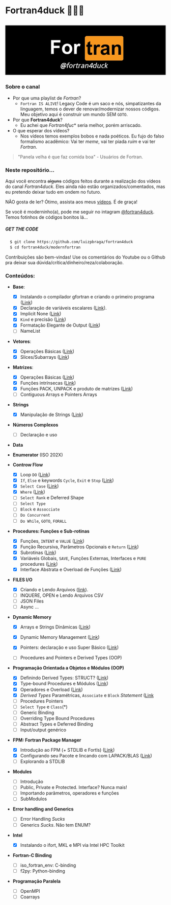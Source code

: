 # Fortran4duck 🦆🇧🇷
![](https://github.com/luizpbraga/fortran4duck/blob/main/modernfortran/fortran4duck.jpg)
---
### Sobre o canal
- Por que uma playlist de $Fortran$?
  - `Fortran IS ALIVE`! Legacy Code é um saco e nós, simpatizantes da linguagem, temos o dever de renovar/modernizar nossos códigos. Meu objetivo aqui é construir um mundo SEM `GOTO`.
- Por que **Fortran4duck**? 
  - Eu achei que $Fortran4fuc*$ seria melhor, porém arriscado. 
- O que esperar dos vídeos?
  - Nos vídeos temos exemplos bobos e nada poéticos. Eu fujo do falso formalismo acadêmico: Vai ter $meme$, vai ter piada $ruim$ e vai ter $Fortran$. 
> "Panela velha é que faz comida boa" - Usuários de Fortran.

### Neste repositório...
Aqui você encontra ~~alguns~~ códigos feitos durante a realização dos vídeos do canal $Fortran4duck$. Eles ainda 
não estão organizados/comentados, mas eu pretendo deixar tudo em ondem no futuro.

NÃO gosta de ler? Ótimo, assista aos meus [vídeos](https://www.youtube.com/channel/UC-GMqNv9hOigim0wiQrhvqg). É de graça!

Se você é moderninho(a), pode me seguir no intagram [@fortran4duck](https://www.instagram.com/fortran4duck/). Temos fotinhos de 
códigos bonitos lá...

#####  GET THE CODE
~~~bash
  $ git clone https://github.com/luizpbraga/fortran4duck
  $ cd fortran4duck/modernfortran
~~~

Contribuições são bem-vindas! Use os comentários do Youtube ou o Github pra deixar sua dúvida/crítica/dinheiro/reza/colaboração.

### Conteúdos:

- **Base**:
  * [x] Instalando o compilador gfortran e criando o primeiro programa ([Link](https://www.youtube.com/watch?v=GptmpggikpU&list=PLMeH-L7tg--AjhwZXjxtOG4lBCoE8Lt5S&ab_channel=Fortran4duck))
  * [x]  Declaração de variáveis escalares ([Link](https://www.youtube.com/watch?v=dBWBQehHnMs&list=PLMeH-L7tg--AjhwZXjxtOG4lBCoE8Lt5S&index=2&ab_channel=Fortran4duck)).
  * [x] Implicit None ([Link](https://www.youtube.com/watch?v=Cf3tJ6Kuad4&list=PLMeH-L7tg--AjhwZXjxtOG4lBCoE8Lt5S&index=14&ab_channel=Fortran4duck))
  * [x] `Kind` e precisão ([Link](https://www.youtube.com/watch?v=-Zzn8Yw6PBU&list=PLMeH-L7tg--AjhwZXjxtOG4lBCoE8Lt5S&index=27&ab_channel=Fortran4duck))
  * [x] Formatação Elegante de Output ([Link](https://www.youtube.com/watch?v=FSLv-5liPdc&list=PLMeH-L7tg--AjhwZXjxtOG4lBCoE8Lt5S&index=12&ab_channel=Fortran4duck))
  * [ ] NameList

- **Vetores**: 
    * [X] Operações Básicas ([Link](https://www.youtube.com/watch?v=oJE9HbJs_ng&list=PLMeH-L7tg--AjhwZXjxtOG4lBCoE8Lt5S&index=3&ab_channel=Fortran4duck))
    * [x] Slices/Subarrays ([Link](https://www.youtube.com/watch?v=QTxzf16mSRk&list=PLMeH-L7tg--AjhwZXjxtOG4lBCoE8Lt5S&index=4&ab_channel=Fortran4duck)) 

- **Matrizes**:
    * [x] Operações Básicas ([Link](https://www.youtube.com/watch?v=SkAdoeclj9U&list=PLMeH-L7tg--AjhwZXjxtOG4lBCoE8Lt5S&index=5&ab_channel=Fortran4duck))
    * [x] Funções intrínsecas ([Link](https://www.youtube.com/watch?v=NGHmMHUcZaU&list=PLMeH-L7tg--AjhwZXjxtOG4lBCoE8Lt5S&index=6&ab_channel=Fortran4duck))
    * [x] Funções PACK, UNPACK e produto de matrizes ([Link](https://www.youtube.com/watch?v=sqqJdLkZqWk&list=PLMeH-L7tg--AjhwZXjxtOG4lBCoE8Lt5S&index=7&ab_channel=Fortran4duck))
    * [ ] Contiguous Arrays e Pointers Arrays 

- **Strings** 
    * [x] Manipulação de Strings ([Link](https://www.youtube.com/watch?v=T6jH1ZNNQsA&list=PLMeH-L7tg--AjhwZXjxtOG4lBCoE8Lt5S&index=13&ab_channel=Fortran4duck))

- **Números Complexos** 
  * [ ] Declaração e uso

- **Data**

- **Enumerator** (ISO 202X)

- **Controw Flow**
    * [x] Loop `DO` ([Link](https://www.youtube.com/watch?v=DA2x4Sygnuw&list=PLMeH-L7tg--AjhwZXjxtOG4lBCoE8Lt5S&index=8&ab_channel=Fortran4duck))
    * [x] `If`, `Else` e keywords `Cycle`, `Exit` e `Stop` ([Link](https://www.youtube.com/watch?v=cd-G4t45-_E&list=PLMeH-L7tg--AjhwZXjxtOG4lBCoE8Lt5S&index=9&ab_channel=Fortran4duck))
    * [x] `Select Case` ([Link](https://www.youtube.com/watch?v=QXePgwsqXSA&list=PLMeH-L7tg--AjhwZXjxtOG4lBCoE8Lt5S&index=10&ab_channel=Fortran4duck))
    * [x] `Where` ([Link](https://www.youtube.com/watch?v=g6e3aALSCvI&list=PLMeH-L7tg--AjhwZXjxtOG4lBCoE8Lt5S&index=11&ab_channel=Fortran4duck))
    * [ ] `Select Rank` e Deferred Shape
    * [ ] `Select Type`
    * [ ] `Block` e `Assocciate`
    * [ ] `Do Concurrent`
    * [ ] `Do While`, `GOTO`, `FORALL`

- **Procedures: Funções e Sub-rotinas**  
  * [x] Funções, `INTENT` e `VALUE` ([Link](https://www.youtube.com/watch?v=3wvn4yDvZbo&list=PLMeH-L7tg--AjhwZXjxtOG4lBCoE8Lt5S&index=16&ab_channel=Fortran4duck))
  * [x] Função Recursiva, Parâmetros Opcionais e `Return` ([Link](https://www.youtube.com/watch?v=XaQjgdseOgo&list=PLMeH-L7tg--AjhwZXjxtOG4lBCoE8Lt5S&index=17&ab_channel=Fortran4duck))
  * [x] Subrotinas ([Link](https://www.youtube.com/watch?v=P7MpBgwUB-0&list=PLMeH-L7tg--AjhwZXjxtOG4lBCoE8Lt5S&index=18&ab_channel=Fortran4duck))
  * [x] Variáveis Globais, `SAVE`, Funções Externas, Interfaces e `PURE` procedures ([Link](https://www.youtube.com/watch?v=WZiG-20cJ18&list=PLMeH-L7tg--AjhwZXjxtOG4lBCoE8Lt5S&index=19&ab_channel=Fortran4duck))
  * [x] Interface Abstrata e Overload de Funções ([Link](https://www.youtube.com/watch?v=VHIn8xIpcGk&list=PLMeH-L7tg--AjhwZXjxtOG4lBCoE8Lt5S&index=20&ab_channel=Fortran4duck))

- **FILES I/O**
  * [X] Criando e Lendo Arquivos ([link](https://www.youtube.com/watch?v=xJEy0nM1I9s)).
  * [ ] INQUERE, OPEN e Lendo Arquivos CSV
  * [ ] JSON Files
  * [ ] Async 
  ...

- **Dynamic Memory** 
  * [x] Arrays e Strings Dinâmicas ([Link](https://www.youtube.com/watch?v=Ld0rbmurxjY&list=PLMeH-L7tg--AjhwZXjxtOG4lBCoE8Lt5S&index=15&ab_channel=Fortran4duck))
  * [X] Dynamic Memory Management ([Link](https://www.youtube.com/watch?v=pJlgJaKbcaI&t=109s))
  * [X] Pointers: declaração e uso Super Básico ([Link](https://www.youtube.com/channel/UC-GMqNv9hOigim0wiQrhvqg))
  * [ ] Procedures and Pointers e Derived Types (OOP)

  
- **Programação Orientada a Objetos e Módulos (OOP)**
  * [x] Definindo Derived Types: STRUCT? ([Link](https://www.youtube.com/watch?v=SBahkssUGRg&list=PLMeH-L7tg--AjhwZXjxtOG4lBCoE8Lt5S&index=21&ab_channel=Fortran4duck))
  * [x] Type-bound Procedures e Módulos ([Link](https://www.youtube.com/watch?v=IotX78It-6I&list=PLMeH-L7tg--AjhwZXjxtOG4lBCoE8Lt5S&index=22&ab_channel=Fortran4duck))
  * [x] Operadores e Overload ([Link](https://www.youtube.com/watch?v=KGruQRl0Pwk&list=PLMeH-L7tg--AjhwZXjxtOG4lBCoE8Lt5S&index=24&ab_channel=Fortran4duck))
  * [x] *Derived Types* Paramétricas, `Associate` e `Block` *Statement* ([Link](https://www.youtube.com/watch?v=vOkOeXJ-cnY&list=PLMeH-L7tg--AjhwZXjxtOG4lBCoE8Lt5S&index=25&ab_channel=Fortran4duck)
  * [ ] Procedures Pointers
  * [ ] `Select Type` e `Class`(*)
  * [ ] Generic Binding
  * [ ] Overriding Type Bound Procedures
  * [ ] Abstract Types e Deferred Binding
  * [ ] Input/output genérico

- **FPM: Fortran Package Manager** 
  * [x] Introdução ao FPM (+ STDLIB e Fortls) ([Link](https://www.youtube.com/watch?v=GaqAwsG7fDI&list=PLMeH-L7tg--AjhwZXjxtOG4lBCoE8Lt5S&index=23&ab_channel=Fortran4duck))
  * [x] Configurando seu Pacote e lincando com LAPACK/BLAS ([Link](https://www.youtube.com/watch?v=nUZNH2X_Hn8&list=PLMeH-L7tg--AjhwZXjxtOG4lBCoE8Lt5S&index=26&ab_channel=Fortran4duck))
  * [ ] Explorando a STDLIB

- **Modules**
  * [ ] Introdução
  * [ ] Public, Private e Protected. Interface? Nunca mais!
  * [ ] Importando parâmetros, operadores e funções
  * [ ] SubModulos

- **Error handling and Generics** 
  - [ ] Error Handling $Sucks$
  - [ ] Generics $Sucks$. Não tem ENUM?

- **Intel**
  * [X] Instalando o ifort, MKL e MPI via Intel HPC Toolkit

- **Fortran-C Binding** 
  * [ ] iso_fortran_env: C-binding
  * [ ] f2py: Python-binding

- **Programação Paralela** 
  * [ ] OpenMPI
  * [ ] Coarrays
